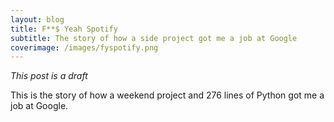 ```yaml
---
layout: blog
title: F**$ Yeah Spotify
subtitle: The story of how a side project got me a job at Google
coverimage: /images/fyspotify.png
---
```


*This post is a draft*

This is the story of how a weekend project and 276 lines of Python got me a job at Google.